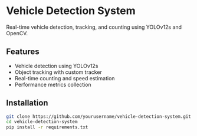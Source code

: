 # Vehicle Detection System

Real-time vehicle detection, tracking, and counting using YOLOv12s and OpenCV.

## Features
- Vehicle detection using YOLOv12s
- Object tracking with custom tracker
- Real-time counting and speed estimation
- Performance metrics collection

## Installation
```bash
git clone https://github.com/yourusername/vehicle-detection-system.git
cd vehicle-detection-system
pip install -r requirements.txt